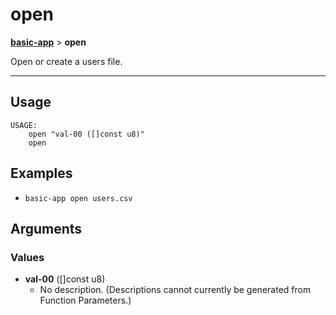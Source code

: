 # open
__[basic-app](./basic-app.md)__ > __open__

Open or create a users file.

___

## Usage
```shell
USAGE:
    open "val-00 ([]const u8)"
    open 

```

## Examples

- `basic-app open users.csv`

## Arguments
### Values
- __val-00__ ([]const u8)
    - No description. (Descriptions cannot currently be generated from Function Parameters.)

